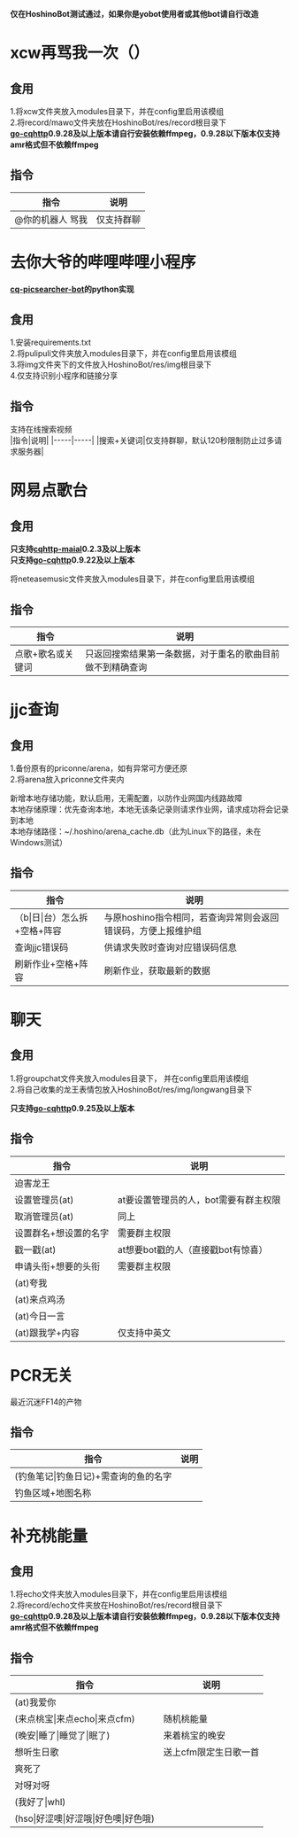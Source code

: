 **仅在HoshinoBot测试通过，如果你是yobot使用者或其他bot请自行改造**
# xcw再骂我一次（）
## 食用
1.将xcw文件夹放入modules目录下，并在config里启用该模组  
2.将record/mawo文件夹放在HoshinoBot/res/record根目录下  
**[go-cqhttp](https://github.com/Mrs4s/go-cqhttp)0.9.28及以上版本请自行安装依赖ffmpeg，0.9.28以下版本仅支持amr格式但不依赖ffmpeg**
## 指令
|指令|说明|
|-----|-----|
|@你的机器人 骂我|仅支持群聊|  

# 去你大爷的哔哩哔哩小程序
#### [cq-picsearcher-bot](https://github.com/Tsuk1ko/cq-picsearcher-bot)的python实现
## 食用
1.安装requirements.txt  
2.将pulipuli文件夹放入modules目录下，并在config里启用该模组  
3.将img文件夹下的文件放入HoshinoBot/res/img根目录下  
4.仅支持识别小程序和链接分享  
## 指令  
支持在线搜索视频    
|指令|说明|
|-----|-----|
|搜索+关键词|仅支持群聊，默认120秒限制防止过多请求服务器|  

# 网易点歌台
## 食用
**只支持[cqhttp-maial](https://github.com/yyuueexxiinngg/cqhttp-mirai)0.2.3及以上版本**  
**只支持[go-cqhttp](https://github.com/Mrs4s/go-cqhttp)0.9.22及以上版本**  

将neteasemusic文件夹放入modules目录下，并在config里启用该模组  
## 指令  
|指令|说明|
|-----|-----|
|点歌+歌名或关键词|只返回搜索结果第一条数据，对于重名的歌曲目前做不到精确查询|  

# jjc查询  
## 食用
1.备份原有的priconne/arena，如有异常可方便还原  
2.将arena放入priconne文件夹内  

新增本地存储功能，默认启用，无需配置，以防作业网国内线路故障  
本地存储原理：优先查询本地，本地无该条记录则请求作业网，请求成功将会记录到本地  
本地存储路径：~/.hoshino/arena_cache.db（此为Linux下的路径，未在Windows测试）

## 指令  
|指令|说明|
|-----|-----|
|（b\|日\|台）怎么拆+空格+阵容|与原hoshino指令相同，若查询异常则会返回错误码，方便上报维护组|  
|查询jjc错误码|供请求失败时查询对应错误码信息|  
|刷新作业+空格+阵容|刷新作业，获取最新的数据|  

# 聊天
## 食用  
1.将groupchat文件夹放入modules目录下， 并在config里启用该模组  
2.将自己收集的龙王表情包放入HoshinoBot/res/img/longwang目录下  

**只支持[go-cqhttp](https://github.com/Mrs4s/go-cqhttp)0.9.25及以上版本**  

## 指令  
|指令|说明|
|-----|-----|  
|迫害龙王||  
|设置管理员(at)|at要设置管理员的人，bot需要有群主权限|  
|取消管理员(at)|同上|  
|设置群名+想设置的名字|需要群主权限|  
|戳一戳(at)|at想要bot戳的人（直接戳bot有惊喜）|  
|申请头衔+想要的头衔|需要群主权限|  
|(at)夸我||
|(at)来点鸡汤||
|(at)今日一言||
|(at)跟我学+内容|仅支持中英文|

# PCR无关
最近沉迷FF14的产物  
## 指令  
|指令|说明|
|-----|-----|
|(钓鱼笔记\|钓鱼日记)+需查询的鱼的名字||
|钓鱼区域+地图名称||  

# 补充桃能量  
## 食用
1.将echo文件夹放入modules目录下，并在config里启用该模组  
2.将record/echo文件夹放在HoshinoBot/res/record根目录下  
**[go-cqhttp](https://github.com/Mrs4s/go-cqhttp)0.9.28及以上版本请自行安装依赖ffmpeg，0.9.28以下版本仅支持amr格式但不依赖ffmpeg**
## 指令
|指令|说明|
|-----|-----|
|(at)我爱你||
|(来点桃宝\|来点echo\|来点cfm)|随机桃能量|
|(晚安\|睡了\|睡觉了\|眠了)|来着桃宝的晚安|
|想听生日歌|送上cfm限定生日歌一首|
|爽死了||
|对呀对呀||
|(我好了\|whl)||
|(hso\|好涩噢\|好涩哦\|好色噢\|好色哦)||